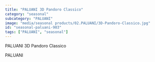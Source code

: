 ```yaml
---
title: "PALUANI 3D Pandoro Classico"
category: "seasonal"
subcategory: "PALUANI"
image: "media/seasonal products/02.PALUANI/3D-Pandoro-Classico.jpg"
id: "seasonal-paluani-903"
tags: ["PALUANI", "seasonal"]
---
```


PALUANI 3D Pandoro Classico

PALUANI
